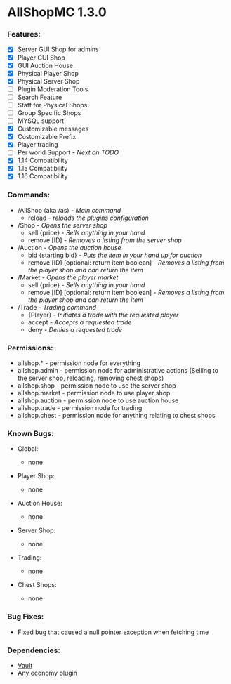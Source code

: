 # AllShopMC 1.3.0

### Features:
- [x] Server GUI Shop for admins
- [x] Player GUI Shop
- [x] GUI Auction House
- [x] Physical Player Shop
- [x] Physical Server Shop
- [ ] Plugin Moderation Tools
- [ ] Search Feature
- [ ] Staff for Physical Shops
- [ ] Group Specific Shops
- [ ] MYSQL support
- [x] Customizable messages
- [x] Customizable Prefix
- [x] Player trading
- [ ] Per world Support - *Next on TODO*
- [x] 1.14 Compatibility
- [x] 1.15 Compatibility
- [x] 1.16 Compatibility

### Commands:
* /AllShop (aka /as) - *Main command*
  * reload - *reloads the plugins configuration*
* /Shop - *Opens the server shop*
  * sell {price} - *Sells anything in your hand*
  * remove [ID] - *Removes a listing from the server shop*
* /Auction - *Opens the auction house*
  * bid {starting bid} - *Puts the item in your hand up for auction*
  * remove [ID] [optional: return item boolean] - *Removes a listing from the player shop and can return the item*
* /Market - *Opens the player market*
  * sell {price} - *Sells anything in your hand*
  * remove [ID] [optional: return item boolean] - *Removes a listing from the player shop and can return the item*
* /Trade - *Trading command*
  * {Player} - *Initiates a trade with the requested player*
  * accept - *Accepts a requested trade*
  * deny - *Denies a requested trade*
  
### Permissions:
* allshop.* - permission node for everything
* allshop.admin - permission node for administrative actions (Selling to the server shop, reloading, removing chest shops)
* allshop.shop - permission node to use the server shop
* allshop.market - permission node to use player shop
* allshop.auction - permission node to use auction house
* allshop.trade - permission node for trading
* allshop.chest - permission node for anything relating to chest shops

### Known Bugs:

* Global:
  * none
  
* Player Shop:
  * none
  
* Auction House:
  * none
  
* Server Shop:
  * none
  
* Trading:
  * none
  
* Chest Shops:
  * none
  
### Bug Fixes:
  * Fixed bug that caused a null pointer exception when fetching time
  
### Dependencies:
* [Vault](https://www.spigotmc.org/resources/vault.34315/)
* Any economy plugin

